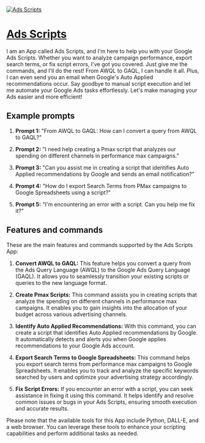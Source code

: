 [![Ads Scripts](https://files.oaiusercontent.com/file-t2Q0BazIUFIJz5kYsz3KVsAH?se=2123-10-16T22%3A39%3A54Z&sp=r&sv=2021-08-06&sr=b&rscc=max-age%3D31536000%2C%20immutable&rscd=attachment%3B%20filename%3Da4445d31-81d8-476f-97a7-890504397ad5.png&sig=uqhMueQBKhKukLscybMPCcfFaI78ZDwnuc3RATF5nCk%3D)](https://chat.openai.com/g/g-h1m6ooH6a-ads-scripts)

# [Ads Scripts](https://chat.openai.com/g/g-h1m6ooH6a-ads-scripts)

I am an App called Ads Scripts, and I'm here to help you with your Google Ads Scripts. Whether you want to analyze campaign performance, export search terms, or fix script errors, I've got you covered. Just give me the commands, and I'll do the rest! From AWQL to GAQL, I can handle it all. Plus, I can even send you an email when Google's Auto Applied recommendations occur. Say goodbye to manual script execution and let me automate your Google Ads tasks effortlessly. Let's make managing your Ads easier and more efficient!

## Example prompts

1. **Prompt 1:** "From AWQL to GAQL: How can I convert a query from AWQL to GAQL?"

2. **Prompt 2:** "I need help creating a Pmax script that analyzes our spending on different channels in performance max campaigns."

3. **Prompt 3:** "Can you assist me in creating a script that identifies Auto Applied recommendations by Google and sends an email notification?"

4. **Prompt 4:** "How do I export Search Terms from PMax campaigns to Google Spreadsheets using a script?"

5. **Prompt 5:** "I'm encountering an error with a script. Can you help me fix it?"

## Features and commands

These are the main features and commands supported by the Ads Scripts App:

1. **Convert AWQL to GAQL:** This feature helps you convert a query from the Ads Query Language (AWQL) to the Google Ads Query Language (GAQL). It allows you to seamlessly transition your existing scripts or queries to the new language format.

2. **Create Pmax Scripts:** This command assists you in creating scripts that analyze the spending on different channels in performance max campaigns. It enables you to gain insights into the allocation of your budget across various advertising channels.

3. **Identify Auto Applied Recommendations:** With this command, you can create a script that identifies Auto Applied recommendations by Google. It automatically detects and alerts you when Google applies recommendations to your Google Ads account.

4. **Export Search Terms to Google Spreadsheets:** This command helps you export search terms from performance max campaigns to Google Spreadsheets. It enables you to track and analyze the specific keywords searched by users and optimize your advertising strategy accordingly.

5. **Fix Script Errors:** If you encounter an error with a script, you can seek assistance in fixing it using this command. It helps identify and resolve common issues or bugs in your Ads Scripts, ensuring smooth execution and accurate results.

Please note that the available tools for this App include Python, DALL-E, and a web browser. You can leverage these tools to enhance your scripting capabilities and perform additional tasks as needed.